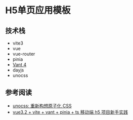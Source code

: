 # H5单页应用模板

## 技术栈

- vite3
- vue
- vue-router
- pinia
- [Vant 4](https://vant-ui.github.io/vant/#/zh-CN)
- dayjs
- unocss

## 参考阅读

- [unocss: 重新构想原子化 CSS](https://antfu.me/posts/reimagine-atomic-css-zh)
- [vue3.2 + vite + vant + pinia + ts 移动端 h5 项目新手实践](https://juejin.cn/post/7134610733962100750)

